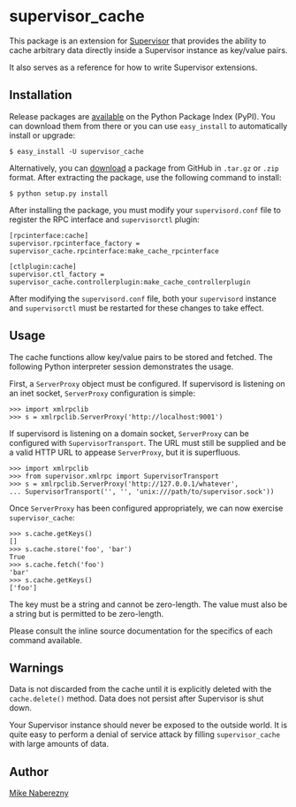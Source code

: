 # supervisor_cache

This package is an extension for [Supervisor](http://supervisord.org) 
that provides the ability to cache arbitrary data directly inside a 
Supervisor instance as key/value pairs.  

It also serves as a reference for how to write Supervisor extensions.

## Installation

Release packages are [available](http://pypi.python.org/pypi/supervisor_cache)
on the Python Package Index (PyPI).  You can download them from there or you 
can use `easy_install` to automatically install or upgrade:

    $ easy_install -U supervisor_cache

Alternatively, you can [download](http://github.com/mnaberez/supervisor_cache/downloads) 
a package from GitHub in `.tar.gz` or `.zip` format.  After extracting the 
package, use the following command to install:

    $ python setup.py install
    
After installing the package, you must modify your `supervisord.conf` file 
to register the RPC interface and `supervisorctl` plugin: 

    [rpcinterface:cache]
    supervisor.rpcinterface_factory = supervisor_cache.rpcinterface:make_cache_rpcinterface

    [ctlplugin:cache]
    supervisor.ctl_factory = supervisor_cache.controllerplugin:make_cache_controllerplugin

After modifying the `supervisord.conf` file, both your `supervisord` instance and 
`supervisorctl` must be restarted for these changes to take effect.

## Usage

The cache functions allow key/value pairs to be stored and fetched. The
following Python interpreter session demonstrates the usage.

First, a `ServerProxy` object must be configured.  If supervisord is listening on
an inet socket, `ServerProxy` configuration is simple:

    >>> import xmlrpclib
    >>> s = xmlrpclib.ServerProxy('http://localhost:9001')

If supervisord is listening on a domain socket, `ServerProxy` can be configured
with `SupervisorTransport`.  The URL must still be supplied and be a valid HTTP
URL to appease `ServerProxy`, but it is superfluous.

    >>> import xmlrpclib
    >>> from supervisor.xmlrpc import SupervisorTransport
    >>> s = xmlrpclib.ServerProxy('http://127.0.0.1/whatever', 
    ... SupervisorTransport('', '', 'unix:///path/to/supervisor.sock'))
    
Once `ServerProxy` has been configured appropriately, we can now exercise
`supervisor_cache`:

    >>> s.cache.getKeys()
    []
    >>> s.cache.store('foo', 'bar')
    True
    >>> s.cache.fetch('foo')
    'bar'
    >>> s.cache.getKeys()
    ['foo']

The key must be a string and cannot be zero-length.  The value must also be a
string but is permitted to be zero-length.

Please consult the inline source documentation for the specifics of each
command available.

## Warnings

Data is not discarded from the cache until it is explicitly deleted with the
`cache.delete()` method.  Data does not persist after Supervisor is shut down.

Your Supervisor instance should never be exposed to the outside world.  It is
quite easy to perform a denial of service attack by filling `supervisor_cache`
with large amounts of data.

## Author

[Mike Naberezny](http://github.com/mnaberez)
